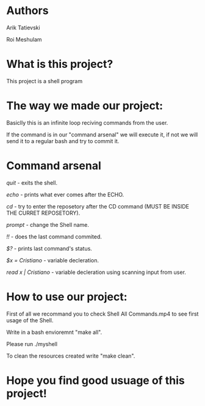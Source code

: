 # Authors
Arik Tatievski

Roi Meshulam

# What is this project?

This project is a shell program

# The way we made our project:
Basiclly this is an infinite loop reciving commands from the user. 

If the command is in our "command arsenal" we will execute it, if not we will send it to a regular bash and try to commit it.

# Command arsenal

*quit* - exits the shell.

*echo* - prints what ever comes after the ECHO.

*cd* - try to enter the reposetory after the CD command (MUST BE INSIDE THE CURRET REPOSETORY).

*prompt* - change the Shell name.

*!!* - does the last command commited.

*$?* - prints last command's status.

*$x = Cristiano* - variable decleration.

*read x | Cristiano* - variable decleration using scanning input from user.


# How to use our project:

First of all we recommand you to check Shell All Commands.mp4 to see first usage of the Shell.

Write in a bash envioremnt "make all". 

Please run ./myshell

To clean the resources created write "make clean".


# Hope you find good usuage of this project!
